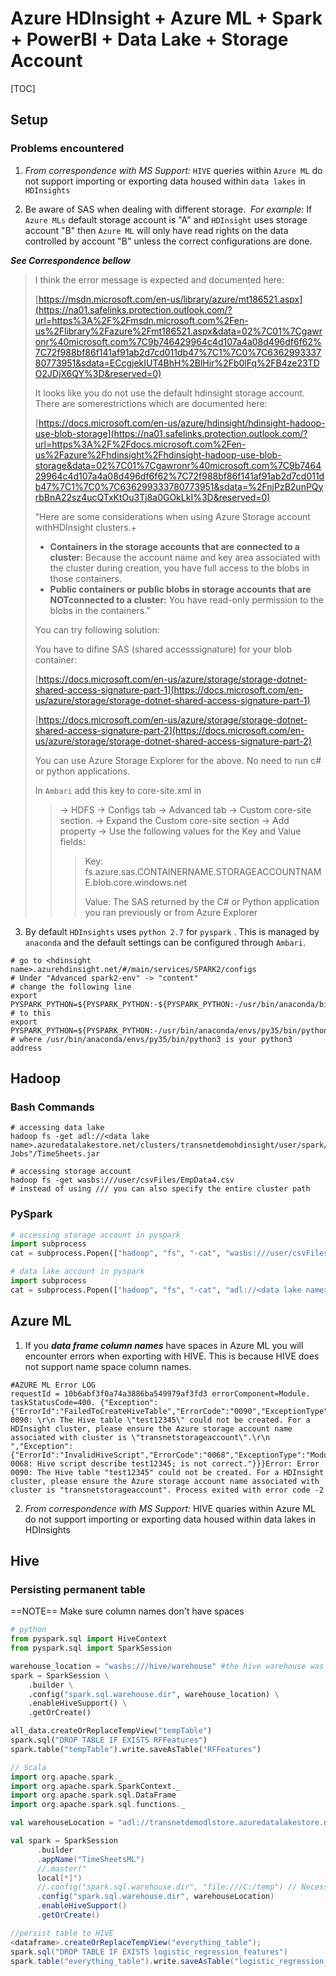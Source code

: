 # Azure HDInsight + Azure ML + Spark + PowerBI + Data Lake + Storage Account



[TOC]

## Setup

### Problems encountered

1) *From correspondence with MS Support:* `HIVE` queries within `Azure ML` do not support importing or exporting data housed within `data lakes` in `HDInsights` 

2) Be aware of SAS when dealing with different storage. 
​	*For example:* If `Azure MLs` default storage account is "A" and `HDInsight` uses storage account "B" then `Azure ML` will only have read rights on the data controlled by account "B" unless the correct configurations are done. 

***See Correspondence bellow***

> I think the error message is expected and documented here:
>
> [https://msdn.microsoft.com/en-us/library/azure/mt186521.aspx](https://na01.safelinks.protection.outlook.com/?url=https%3A%2F%2Fmsdn.microsoft.com%2Fen-us%2Flibrary%2Fazure%2Fmt186521.aspx&data=02%7C01%7Cgawronr%40microsoft.com%7C9b746429964c4d107a4a08d496df6f62%7C72f988bf86f141af91ab2d7cd011db47%7C1%7C0%7C636299333780773951&sdata=ECcgjekIUT4BhH%2BlHir%2Fb0lFq%2FB4ze23TDO2JDjX6QY%3D&reserved=0)
>
> It looks like you do not use the default hdinsight storage account. There are somerestrictions which are documented here:
>
> [https://docs.microsoft.com/en-us/azure/hdinsight/hdinsight-hadoop-use-blob-storage](https://na01.safelinks.protection.outlook.com/?url=https%3A%2F%2Fdocs.microsoft.com%2Fen-us%2Fazure%2Fhdinsight%2Fhdinsight-hadoop-use-blob-storage&data=02%7C01%7Cgawronr%40microsoft.com%7C9b746429964c4d107a4a08d496df6f62%7C72f988bf86f141af91ab2d7cd011db47%7C1%7C0%7C636299333780773951&sdata=%2FnjPzB2unPQyrbBnA22sz4ucQTxKtOu3Tj8a0GOkLkI%3D&reserved=0)
>
> “Here are some considerations when using Azure Storage account withHDInsight clusters.+ 
>
> - **Containers in the storage accounts that are connected to a cluster:** Because the account name and key area associated with the cluster during creation, you have full access to the blobs in those containers.
> - **Public containers or public blobs in storage accounts that are NOTconnected to a cluster:** You have read-only permission to the blobs in the containers.”
>
> You can try following solution:
>
> You have to difine SAS (shared accesssignature) for your blob container:
>
> [https://docs.microsoft.com/en-us/azure/storage/storage-dotnet-shared-access-signature-part-1](https://docs.microsoft.com/en-us/azure/storage/storage-dotnet-shared-access-signature-part-1)
>
> [https://docs.microsoft.com/en-us/azure/storage/storage-dotnet-shared-access-signature-part-2](https://docs.microsoft.com/en-us/azure/storage/storage-dotnet-shared-access-signature-part-2)
>
> You can use Azure Storage Explorer for the above. No need to run c# or python applications. 
>
> In `Ambari` add this key to core-site.xml in 
>
> > -> HDFS -> Configs tab -> Advanced tab -> Custom core-site section.
> > -> Expand the Custom core-site section -> Add property -> Use the following values for the Key and Value fields:
> >
> > > Key: fs.azure.sas.CONTAINERNAME.STORAGEACCOUNTNAME.blob.core.windows.net
> > >
> > > Value: The SAS returned by the C# or Python application you ran previously or from Azure Explorer

3) By default `HDInsights` uses `python 2.7` for `pyspark` . This is managed by `anaconda` and the default settings can be configured through `Ambari`.

```shell
# go to <hdinsight name>.azurehdinsight.net/#/main/services/SPARK2/configs
# Under "Advanced spark2-env" -> "content"
# change the following line 
export PYSPARK_PYTHON=${PYSPARK_PYTHON:-${PYSPARK_PYTHON:-/usr/bin/anaconda/bin/python}
# to this
export PYSPARK_PYTHON=${PYSPARK_PYTHON:-/usr/bin/anaconda/envs/py35/bin/python3}
# where /usr/bin/anaconda/envs/py35/bin/python3 is your python3 address
```

## Hadoop

### Bash Commands

```shell
# accessing data lake
hadoop fs -get adl://<data lake name>.azuredatalakestore.net/clusters/transnetdemohdinsight/user/spark/"Spark Jobs"/TimeSheets.jar
```

```shell
# accessing storage account
hadoop fs -get wasbs:///user/csvFiles/EmpData4.csv
# instead of using /// you can also specify the entire cluster path
```

### PySpark

```python
# accessing storage account in pyspark
import subprocess
cat = subprocess.Popen(["hadoop", "fs", "-cat", "wasbs:///user/csvFiles/EmpData4.csv"], stdout=subprocess.PIPE)
```

```python
# data lake account in pyspark
import subprocess
cat = subprocess.Popen(["hadoop", "fs", "-cat", "adl://<data lake name>.azuredatalakestore.net/clusters/transnetdemohdinsight/user/csvFiles/EmpData4.csv"], stdout=subprocess.PIPE)
```

## Azure ML

1) If you ***data frame column names*** have spaces in Azure ML you will encounter errors when exporting with HIVE. This is because HIVE does not support name space column names. 

```shell
#AZURE ML Error LOG
requestId = 10b6abf3f0a74a3886ba549979af3fd3 errorComponent=Module. taskStatusCode=400. {"Exception":{"ErrorId":"FailedToCreateHiveTable","ErrorCode":"0090","ExceptionType":"ModuleException","Message":"Error 0090: \r\n The Hive table \"test12345\" could not be created. For a HDInsight cluster, please ensure the Azure storage account name associated with cluster is \"transnetstorageaccount\".\r\n ","Exception":{"ErrorId":"InvalidHiveScript","ErrorCode":"0068","ExceptionType":"ModuleException","Message":"Error 0068: Hive script describe test12345; is not correct."}}}Error: Error 0090: The Hive table "test12345" could not be created. For a HDInsight cluster, please ensure the Azure storage account name associated with cluster is "transnetstorageaccount". Process exited with error code -2
```

2) *From correspondence with MS Support:* HIVE quaries within Azure ML do not support importing or exporting data housed within data lakes in HDInsights 

## Hive

### Persisting permanent table 

==NOTE== Make sure column names don't have spaces

```python
# python
from pyspark.sql import HiveContext
from pyspark.sql import SparkSession

warehouse_location = "wasbs:///hive/warehouse" #the hive warehouse was in a Azure storage account
spark = SparkSession \
    .builder \
    .config("spark.sql.warehouse.dir", warehouse_location) \
    .enableHiveSupport() \
    .getOrCreate()

all_data.createOrReplaceTempView("tempTable")
spark.sql("DROP TABLE IF EXISTS RFFeatures")
spark.table("tempTable").write.saveAsTable("RFFeatures")
```

```scala
// Scala
import org.apache.spark._
import org.apache.spark.SparkContext._
import org.apache.spark.sql.DataFrame
import org.apache.spark.sql.functions._

val warehouseLocation = "adl://transnetdemodlstore.azuredatalakestore.net/clusters/transnetdemohdinsight/hive/warehouse"   //hive warehouse housed within data lake  

val spark = SparkSession
      .builder
      .appName("TimeSheetsML")
      //.master("
      local[*]")
      //.config("spark.sql.warehouse.dir", "file:///C:/temp") // Necessary to work around a Windows bug in Spark 2.0.0; omit if you're not on Windows.
      .config("spark.sql.warehouse.dir", warehouseLocation)
      .enableHiveSupport()
      .getOrCreate()

//persist table to HIVE
<dataframe>.createOrReplaceTempView("everything_table");
spark.sql("DROP TABLE IF EXISTS logistic_regression_features")
spark.table("everything_table").write.saveAsTable("logistic_regression_features")
```